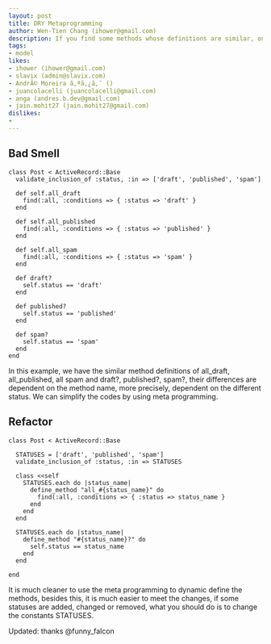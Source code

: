 ```yaml
---
layout: post
title: DRY Metaprogramming
author: Wen-Tien Chang (ihower@gmail.com)
description: If you find some methods whose definitions are similar, only different by the method name, it may use meta programming to simplify the things.
tags:
- model
likes:
- ihower (ihower@gmail.com)
- slavix (admin@slavix.com)
- AndrÃ© Moreira ã‚ªã‚¿ã‚¯ ()
- juancolacelli (juancolacelli@gmail.com)
- anga (andres.b.dev@gmail.com)
- jain.mohit27 (jain.mohit27@gmail.com)
dislikes:
-
---
```

Bad Smell
---------

    class Post < ActiveRecord::Base
      validate_inclusion_of :status, :in => ['draft', 'published', 'spam']

      def self.all_draft
        find(:all, :conditions => { :status => 'draft' }
      end

      def self.all_published
        find(:all, :conditions => { :status => 'published' }
      end

      def self.all_spam
        find(:all, :conditions => { :status => 'spam' }
      end

      def draft?
        self.status == 'draft'
      end

      def published?
        self.status == 'published'
      end

      def spam?
        self.status == 'spam'
      end
    end

In this example, we have the similar method definitions of all_draft, all_published, all spam and draft?, published?, spam?, their differences are dependent on the method name, more precisely, dependent on the different status. We can simplify the codes by using meta programming.

Refactor
--------

    class Post < ActiveRecord::Base

      STATUSES = ['draft', 'published', 'spam']
      validate_inclusion_of :status, :in => STATUSES

      class <<self
        STATUSES.each do |status_name|
          define_method "all_#{status_name}" do
            find(:all, :conditions => { :status => status_name }
          end
        end
      end

      STATUSES.each do |status_name|
        define_method "#{status_name}?" do
          self.status == status_name
        end
      end

    end

It is much cleaner to use the meta programming to dynamic define the methods, besides this, it is much easier to meet the changes, if some statuses are added, changed or removed, what you should do is to change the constants STATUSES.

Updated: thanks @funny_falcon
